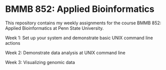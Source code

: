# BMMB 852: Applied Bioinformatics 

This repository contains my weekly assignments for the course BMMB 852: Applied Bioinformatics at Penn State University. 

Week 1: Set up your system and demonstrate basic UNIX command line actions


Week 2: Demonstrate data analysis at UNIX command line


Week 3: Visualizing genomic data
